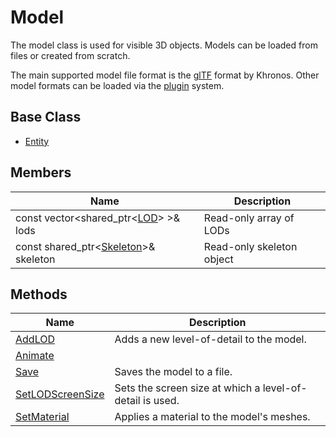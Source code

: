 # Model #
The model class is used for visible 3D objects. Models can be loaded from files or created from scratch.

The main supported model file format is the [glTF](https://www.khronos.org/gltf/) format by Khronos. Other model formats can be loaded via the [plugin](Plugins.md) system.

## Base Class
* [Entity](CPP_Entity_32f.md)

## Members
| Name | Description |
|---|---|
| const vector<shared_ptr<[LOD](CPP_LOD.md)\> \>& lods | Read-only array of LODs |
| const shared_ptr<[Skeleton](CPP_Skeleton.md)\>& skeleton | Read-only skeleton object |

## Methods
| Name | Description |
|---|---|
| [AddLOD](API_Model_AddLOD.md) | Adds a new level-of-detail to the model. |
| [Animate](CPP_Model_Animate.md) | |
| [Save](API_Model_Save.md) | Saves the model to a file. |
| [SetLODScreenSize](API_Model_SetLODScreenSize.md) | Sets the screen size at which a level-of-detail is used. |
| [SetMaterial](CPP_Model_SetMaterial.md) | Applies a material to the model's meshes. |
